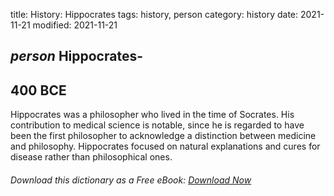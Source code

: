 title: History: Hippocrates
tags: history, person
category: history
date: 2021-11-21
modified: 2021-11-21

## _person_ Hippocrates-
 400 BCE
-
Hippocrates was a philosopher
who lived in the time of Socrates. His contribution to medical
science is notable, since he is regarded to have been the first
philosopher to acknowledge a distinction between medicine and
philosophy. Hippocrates focused on natural explanations and cures
for disease rather than philosophical ones.


###### Download *this* dictionary as a Free eBook: [Download Now]({static}static/SerfHistoryDictionary.pdf)

